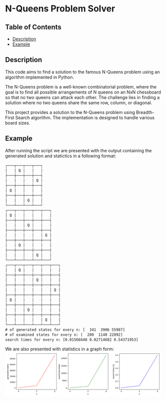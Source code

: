 # N-Queens Problem Solver

## Table of Contents
- [Description](#description)
- [Example](#example)

## Description

This code aims to find a solution to the famous N-Queens problem using an algorithm implemented in Python. 

The N-Queens problem is a well-known combinatorial problem, where the goal is to find all possible arrangements of N queens on an NxN chessboard so that no two queens can attack each other. The challenge lies in finding a solution where no two queens share the same row, column, or diagonal.

This project provides a solution to the N-Queens problem using Breadth-First Search algorithm. The implementation is designed to handle various board sizes.

## Example

After running the script we are presented with the output containing the generated solution and statictics in a following format:

```commandline
┌───┬───┬───┬───┐
│   │ Q │   │   │
├───┼───┼───┼───┤
│   │   │   │ Q │
├───┼───┼───┼───┤
│ Q │   │   │   │
├───┼───┼───┼───┤
│   │   │ Q │   │
└───┴───┴───┴───┘
┌───┬───┬───┬───┬───┐
│ Q │   │   │   │   │
├───┼───┼───┼───┼───┤
│   │   │ Q │   │   │
├───┼───┼───┼───┼───┤
│   │   │   │   │ Q │
├───┼───┼───┼───┼───┤
│   │ Q │   │   │   │
├───┼───┼───┼───┼───┤
│   │   │   │ Q │   │
└───┴───┴───┴───┴───┘
┌───┬───┬───┬───┬───┬───┐
│   │ Q │   │   │   │   │
├───┼───┼───┼───┼───┼───┤
│   │   │   │ Q │   │   │
├───┼───┼───┼───┼───┼───┤
│   │   │   │   │   │ Q │
├───┼───┼───┼───┼───┼───┤
│ Q │   │   │   │   │   │
├───┼───┼───┼───┼───┼───┤
│   │   │ Q │   │   │   │
├───┼───┼───┼───┼───┼───┤
│   │   │   │   │ Q │   │
└───┴───┴───┴───┴───┴───┘
# of generated states for every n: [  341  3906 55987]
# of examined states for every n: [  200  1140 22092]
search times for every n: [0.01566648 0.02714682 0.54371953]
```
We are also presented with statistics in a graph form:
![N-Queens](nqueens1.png)